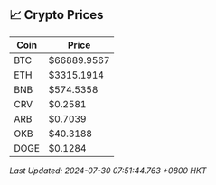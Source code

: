 ## 📈 Crypto Prices

| Coin | Price |
| ---- | ----- |
| BTC | $66889.9567 |
| ETH | $3315.1914 |
| BNB | $574.5358 |
| CRV | $0.2581 |
| ARB | $0.7039 |
| OKB | $40.3188 |
| DOGE | $0.1284 |

_Last Updated: 2024-07-30 07:51:44.763 +0800 HKT_